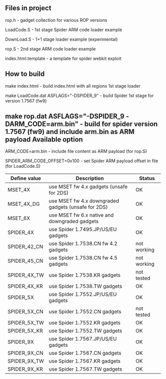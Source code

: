 Files in project
-----
rop.h - gadget collection for various ROP versions

LoadCode.S - 1st stage Spider ARM code loader example

DownLoad.S - 1+1 stage loader example (experimental)

rop.S - 2nd stage ARM code loader example

index.html.template - a template for spider webkit exploit

How to build
-----
make index.html - build index.html with all regions 1st stage loader

make LoadCode.dat ASFLAGS="-DSPIDER_9" - build Spider 1st stage for version 1.7567 (fw9)

make rop.dat ASFLAGS="-DSPIDER_9 -DARM_CODE=arm.bin" - build for spider version 1.7567 (fw9) and include arm.bin as ARM payload
Available option
-----
ARM_CODE=arm.bin - include file content as ARM payload (for rop.S)

SPIDER_ARM_CODE_OFFSET=0x100 - set Spider ARM payload offset in file (for LoadCode.S)

Define value|Description|Status
----------|----------|----------
MSET_4X|use MSET fw 4.x gadgets (unsafe for 2DS)|OK
MSET_4X_DG|use MSET fw 4.x downgraded gadgets (unsafe for 2DS)|OK
MSET_6X|use MSET fw 6.x native and downgraded gadgets|OK
SPIDER_4X|use Spider 1.7495.JP/US/EU gadgets|OK
SPIDER_42_CN|use Spider 1.7538.CN fw 4.2 gadgets|not working
SPIDER_45_CN|use Spider 1.7538.CN fw 4.5 gadgets|not working
SPIDER_4X_TW|use Spider 1.7538.KR gadgets|not tested
SPIDER_4X_KR|use Spider 1.7538.TW gadgets|OK
SPIDER_5X|use Spider 1.7552.JP/US/EU gadgets|OK
SPIDER_5X_CN|use Spider 1.7552.CN gadgets|not tested
SPIDER_5X_TW|use Spider 1.7552.KR gadgets|OK
SPIDER_5X_KR|use Spider 1.7552.TW gadgets|OK
SPIDER_9X|use Spider 1.7567.JP/US/EU gadgets|OK
SPIDER_9X_CN|use Spider 1.7567.CN gadgets|OK
SPIDER_9X_TW|use Spider 1.7567.KR gadgets|OK
SPIDER_9X_KR|use Spider 1.7567.TW gadgets|OK


